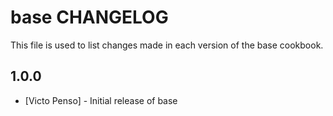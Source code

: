 base CHANGELOG
==============

This file is used to list changes made in each version of the base cookbook.

1.0.0
-----
- [Victo Penso] - Initial release of base
